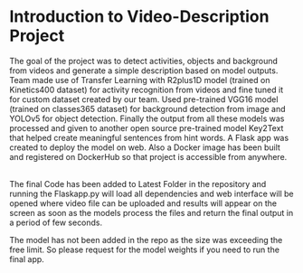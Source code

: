 # Introduction to Video-Description Project
The goal of the project was to detect activities, objects and background from videos and generate a simple description based on model outputs. Team made use of Transfer Learning with R2plus1D model (trained on Kinetics400 dataset) for activity recognition from videos and fine tuned it for custom  dataset created by our team. Used pre-trained VGG16 model (trained on classes365 dataset) for background detection from image and YOLOv5 for object detection. Finally the output from all these models was processed and given to another open source pre-trained model Key2Text that helped create meaningful sentences from hint words. A Flask app was created to deploy the model on web. Also a Docker image has been built and registered on DockerHub so that project is accessible from anywhere.<br><br>

The final Code has been added to Latest Folder in the repository and running the Flaskapp.py will load all dependencies and web interface will be opened where video file can be uploaded and results will appear on the screen as soon as the models process the files and return the final output in a period of few seconds.<br>

The model has not been added in the repo as the size was exceeding the free limit. So please request for the model weights if you need to run the final app.
